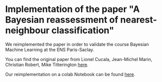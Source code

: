 # Implementation of the paper "A Bayesian reassessment of nearest-neighbour classification"

We reimplemented the paper in order to validate the course Bayesian Machine Learning at the ENS Paris-Saclay.

You can find the original paper from Lionel Cucala, Jean-Michel Marin, Christian Robert, Mike Titterington [here](http://scholar.google.fr/scholar_url?url=https://arxiv.org/pdf/0802.1357&hl=fr&sa=X&ei=nuqfYJjNL-TTsQLC-rzABg&scisig=AAGBfm1XyK7b3X9vzOjJtkZ3mcNgtPLWcw&nossl=1&oi=scholarr).

Our reimplementation on a colab Notebook can be found [here](https://colab.research.google.com/drive/1hNcn1DT8FABOMKsyuRr2GusTdoSreSlf?usp=sharing).
